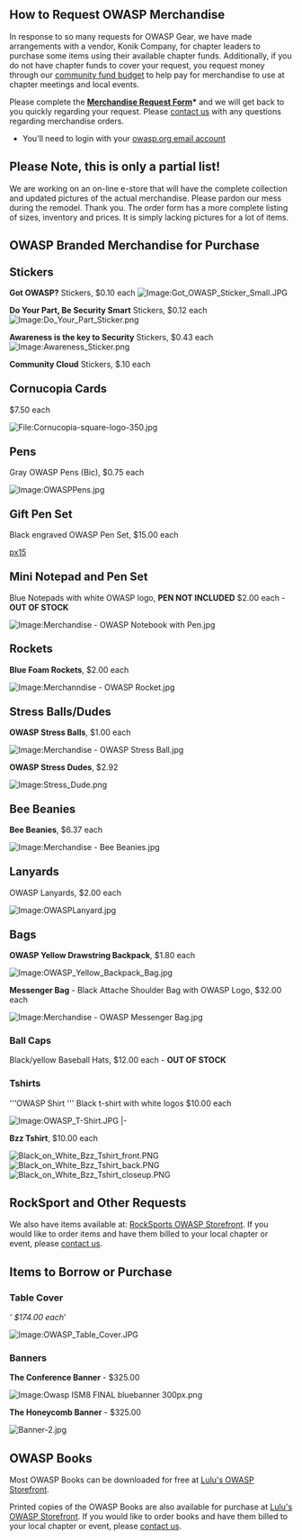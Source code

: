 ## How to Request OWASP Merchandise

In response to so many requests for OWASP Gear, we have made
arrangements with a vendor, Konik Company, for chapter leaders to
purchase some items using their available chapter funds. Additionally,
if you do not have chapter funds to cover your request, you request
money through our [community fund
budget](https://www.owasp.org/index.php/Funding) to help pay for
merchandise to use at chapter meetings and local events.

Please complete the **[Merchandise Request
Form](https://spreadsheets.google.com/spreadsheet/viewform?formkey=dF85bGtvdWdrd2JjYldNZ1gxSkJxaEE6MQ)\***
and we will get back to you quickly regarding your request. Please
[contact
us](https://owasporg.atlassian.net/servicedesk/customer/portal/7/group/18/create/72)
with any questions regarding merchandise orders.

  - You'll need to login with your [owasp.org email
    account](https://www.owasp.org/index.php/Owasp.org_email_address)

## Please Note, this is only a partial list\!

We are working on an on-line e-store that will have the complete
collection and updated pictures of the actual merchandise. Please pardon
our mess during the remodel. Thank you. The order form has a more
complete listing of sizes, inventory and prices. It is simply lacking
pictures for a lot of items.

## OWASP Branded Merchandise for Purchase

### <big>Stickers</big>

**Got OWASP?** Stickers, $0.10 each
![Image:Got_OWASP_Sticker_Small.JPG](Got_OWASP_Sticker_Small.JPG
"Image:Got_OWASP_Sticker_Small.JPG")

**Do Your Part, Be Security Smart** Stickers, $0.12 each
![Image:Do_Your_Part_Sticker.png](Do_Your_Part_Sticker.png
"Image:Do_Your_Part_Sticker.png")

**Awareness is the key to Security** Stickers, $0.43 each
![Image:Awareness_Sticker.png](Awareness_Sticker.png
"Image:Awareness_Sticker.png")

**Community Cloud** Stickers, $.10 each

### <big>Cornucopia Cards</big>

$7.50 each

![<File:Cornucopia-square-logo-350.jpg>](Cornucopia-square-logo-350.jpg
"File:Cornucopia-square-logo-350.jpg")

### <big>Pens</big>

Gray OWASP Pens (Bic), $0.75 each

![Image:OWASPPens.jpg](OWASPPens.jpg "Image:OWASPPens.jpg")

### <big>Gift Pen Set</big>

Black engraved OWASP Pen Set, $15.00 each

[px15](Image:OWASP_Pen_Set.jpeg "wikilink")

### <big>Mini Notepad and Pen Set</big>

Blue Notepads with white OWASP logo, **PEN NOT INCLUDED** $2.00 each -
**OUT OF STOCK**

![Image:Merchandise - OWASP Notebook with
Pen.jpg](Merchandise_-_OWASP_Notebook_with_Pen.jpg
"Image:Merchandise - OWASP Notebook with Pen.jpg")

### <big>Rockets</big>

**Blue Foam Rockets**, $2.00 each

![Image:Merchanndise - OWASP Rocket.jpg](Merchanndise_-_OWASP_Rocket.jpg
"Image:Merchanndise - OWASP Rocket.jpg")

### <big>Stress Balls/Dudes</big>

**OWASP Stress Balls**, $1.00 each

![Image:Merchandise - OWASP Stress
Ball.jpg](Merchandise_-_OWASP_Stress_Ball.jpg
"Image:Merchandise - OWASP Stress Ball.jpg")

**OWASP Stress Dudes**, $2.92

![Image:Stress_Dude.png](Stress_Dude.png "Image:Stress_Dude.png")

### <big>Bee Beanies</big>

**Bee Beanies**, $6.37 each

![Image:Merchandise - Bee Beanies.jpg](Merchandise_-_Bee_Beanies.jpg
"Image:Merchandise - Bee Beanies.jpg")

### <big>Lanyards</big>

OWASP Lanyards, $2.00 each

![Image:OWASPLanyard.jpg](OWASPLanyard.jpg "Image:OWASPLanyard.jpg")

### <big>Bags</big>

**OWASP Yellow Drawstring Backpack**, $1.80 each

![Image:OWASP_Yellow_Backpack_Bag.jpg](OWASP_Yellow_Backpack_Bag.jpg
"Image:OWASP_Yellow_Backpack_Bag.jpg")

**Messenger Bag** - Black Attache Shoulder Bag with OWASP Logo, $32.00
each

![Image:Merchandise - OWASP Messenger
Bag.jpg](Merchandise_-_OWASP_Messenger_Bag.jpg
"Image:Merchandise - OWASP Messenger Bag.jpg")

### Ball Caps

Black/yellow Baseball Hats, $12.00 each - **OUT OF STOCK**

### Tshirts

'''OWASP Shirt ''' Black t-shirt with white logos $10.00 each

![Image:OWASP_T-Shirt.JPG](OWASP_T-Shirt.JPG "Image:OWASP_T-Shirt.JPG")
|-

**Bzz Tshirt**, $10.00 each

![Black_on_White_Bzz_Tshirt_front.PNG](Black_on_White_Bzz_Tshirt_front.PNG
"Black_on_White_Bzz_Tshirt_front.PNG")    
![Black_on_White_Bzz_Tshirt_back.PNG](Black_on_White_Bzz_Tshirt_back.PNG
"Black_on_White_Bzz_Tshirt_back.PNG")  
 ![Black_on_White_Bzz_Tshirt_closeup.PNG](Black_on_White_Bzz_Tshirt_closeup.PNG
"Black_on_White_Bzz_Tshirt_closeup.PNG")

## RockSport and Other Requests

We also have items available at: [RockSports OWASP
Storefront](http://www.rocksports-owasp.com). If you would like to order
items and have them billed to your local chapter or event, please
[contact
us](https://owasporg.atlassian.net/servicedesk/customer/portal/7/group/18/create/72).

## Items to Borrow or Purchase

### **Table Cover**

*' $174.00 each*'

![Image:OWASP_Table_Cover.JPG](OWASP_Table_Cover.JPG
"Image:OWASP_Table_Cover.JPG")

### **Banners**

**The Conference Banner** - $325.00

![Image:Owasp ISM8 FINAL bluebanner
300px.png](Owasp_ISM8_FINAL_bluebanner_300px.png
"Image:Owasp ISM8 FINAL bluebanner 300px.png")

**The Honeycomb Banner** - $325.00

![Banner-2.jpg](Banner-2.jpg "Banner-2.jpg")

## OWASP Books

Most OWASP Books can be downloaded for free at [Lulu's OWASP
Storefront](http://stores.lulu.com/owasp).

Printed copies of the OWASP Books are also available for purchase at
[Lulu's OWASP Storefront](http://stores.lulu.com/owasp). If you would
like to order books and have them billed to your local chapter or event,
please [contact
us](https://owasporg.atlassian.net/servicedesk/customer/portal/7/group/18/create/72).